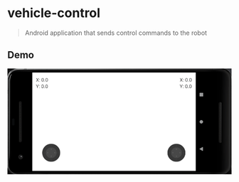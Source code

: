 # vehicle-control
>Android application that sends control commands to the robot

## Demo

![Farmers Market Finder Demo](demo/joystick.gif)
